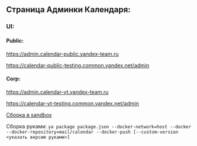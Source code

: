## Страница Админки Календаря:

### UI:
#### Public:
https://admin.calendar-public.yandex-team.ru

https://calendar-public-testing.common.yandex.net/admin

#### Corp:
https://admin.calendar-yt.yandex-team.ru

https://calendar-yt-testing.common.yandex.net/admin

[Сборка в sandbox](https://sandbox.yandex-team.ru/task/1290016608)


Сборка руками:
```ya package package.json --docker-network=host --docker --docker-repository=mail/calendar --docker-push [--custom-version <указать версию руками>]```
